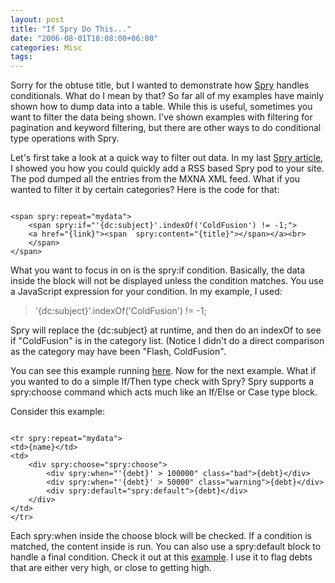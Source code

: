 ```yaml
---
layout: post
title: "If Spry Do This..."
date: "2006-08-01T18:08:00+06:00"
categories: Misc 
tags: 
---
```


Sorry for the obtuse title, but I wanted to demonstrate how <a href="http://labs.adobe.com/technologies/spry/">Spry</a> handles conditionals. What do I mean by that? So far all of my examples have mainly shown how to dump data into a table. While this is useful, sometimes you want to filter the data being shown. I've shown examples with filtering for pagination and keyword filtering, but there are other ways to do conditional type operations with Spry.
<!--more-->
Let's first take a look at a quick way to filter out data. In my last <a href="http://ray.camdenfamily.com/index.cfm/2006/7/28/Building-an-AJAX-Based-RSS-Pod">Spry article</a>, I showed you how you could quickly add a RSS based Spry pod to your site. The pod dumped all the entries from the MXNA XML feed. What if you wanted to filter it by certain categories? Here is the code for that:

<code>
&lt;span spry:repeat="mydata"&gt;
	&lt;span spry:if="'{dc:subject}'.indexOf('ColdFusion') != -1;"&gt;
	&lt;a href="{link}"&gt;&lt;span  spry:content="{title}"&gt;&lt;/span&gt;&lt;/a&gt;&lt;br&gt;
	&lt;/span&gt;
&lt;/span&gt;
</code>

What you want to focus in on is the spry:if condition. Basically, the data inside the block will not be displayed  unless the condition matches. You use a JavaScript expression for your condition. In my example, I used: 

<blockquote>
'{dc:subject}'.indexOf('ColdFusion') != -1;
</blockquote>

Spry will replace the {dc:subject} at runtime, and then do an indexOf to see if "ColdFusion" is in the category list. (Notice I didn't do a direct comparison as the category may have been "Flash, ColdFusion".

You can see this example running <a href="http://ray.camdenfamily.com/demos/spryconditionals/test.html">here</a>. Now for the next example. What if you wanted to do a simple If/Then type check with Spry? Spry supports a spry:choose command which acts much like an If/Else or Case type block. 

Consider this example:

<code>
&lt;tr spry:repeat="mydata"&gt;
&lt;td&gt;{name}&lt;/td&gt;
&lt;td&gt;
	&lt;div spry:choose="spry:choose"&gt;
		&lt;div spry:when="'{debt}' &gt; 100000" class="bad"&gt;{debt}&lt;/div&gt;
		&lt;div spry:when="'{debt}' &gt; 50000" class="warning"&gt;{debt}&lt;/div&gt;
		&lt;div spry:default="spry:default"&gt;{debt}&lt;/div&gt;
	&lt;/div&gt;
&lt;/td&gt;
&lt;/tr&gt;
</code>

Each spry:when inside the choose block will be checked. If a condition is matched, the content inside is run. You can also use a spry:default block to handle a final condition. Check it out at this <a href="http://ray.camdenfamily.com/demos/spryconditionals/test2.html">example</a>. I use it to flag debts that are either very high, or close to getting high.